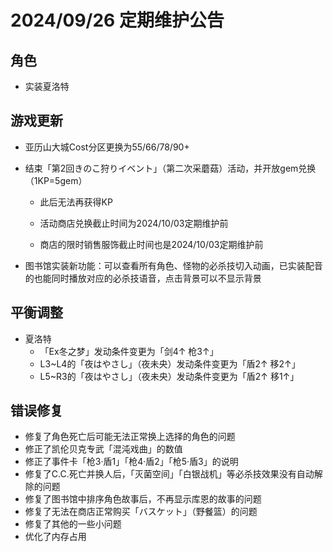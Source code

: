 # 2024/09/26 定期维护公告

## 角色

- 实装夏洛特

## 游戏更新

- 亚历山大城Cost分区更换为55/66/78/90+

- 结束「第2回きのこ狩りイベント」（第二次采蘑菇）活动，并开放gem兑换（1KP=5gem）
  - 此后无法再获得KP

  - 活动商店兑换截止时间为2024/10/03定期维护前

  - 商店的限时销售服饰截止时间也是2024/10/03定期维护前

- 图书馆实装新功能：可以查看所有角色、怪物的必杀技切入动画，已实装配音的也能同时播放对应的必杀技语音，点击背景可以不显示背景

## 平衡调整

- 夏洛特
  - 「Ex冬之梦」发动条件变更为「剑4↑ 枪3↑」
  - L3~L4的「夜はやさし」（夜未央）发动条件变更为「盾2↑ 移2↑」
  - L5~R3的「夜はやさし」（夜未央）发动条件变更为「盾2↑ 移1↑」

## 错误修复

- 修复了角色死亡后可能无法正常换上选择的角色的问题
- 修正了凯伦贝克专武「混沌戏曲」的数值
- 修正了事件卡「枪3·盾1」「枪4·盾2」「枪5·盾3」的说明
- 修复了C.C.死亡并换人后，「灭菌空间」「白银战机」等必杀技效果没有自动解除的问题
- 修复了图书馆中排序角色故事后，不再显示库恩的故事的问题
- 修复了无法在商店正常购买「バスケット」（野餐篮）的问题
- 修复了其他的一些小问题
- 优化了内存占用